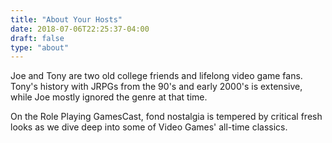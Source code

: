 ```yaml
---
title: "About Your Hosts"
date: 2018-07-06T22:25:37-04:00
draft: false
type: "about"
---
```


Joe and Tony are two old college friends and lifelong video game fans. Tony's history with JRPGs from the 90's and early 2000's is extensive, while Joe mostly ignored the genre at that time.  

On the Role Playing GamesCast, fond nostalgia is tempered by critical fresh looks as we dive deep into some of Video Games' all-time classics.